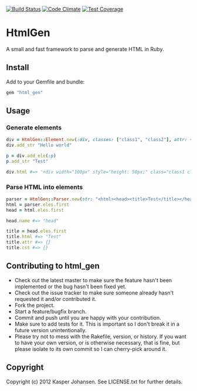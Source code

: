 [![Build Status](https://api.shippable.com/projects/540e7b9b3479c5ea8f9ec21c/badge?branchName=master)](https://app.shippable.com/projects/540e7b9b3479c5ea8f9ec21c/builds/latest)
[![Code Climate](https://codeclimate.com/github/kaspernj/html_gen/badges/gpa.svg)](https://codeclimate.com/github/kaspernj/html_gen)
[![Test Coverage](https://codeclimate.com/github/kaspernj/html_gen/badges/coverage.svg)](https://codeclimate.com/github/kaspernj/html_gen)

# HtmlGen

A small and fast framework to parse and generate HTML in Ruby.

## Install

Add to your Gemfile and bundle:

```ruby
gem "html_gen"
```

## Usage

### Generate elements

```ruby
div = HtmlGen::Element.new(:div, classes: ["class1", "class2"], attr: {width: "100px"}, css: {height: "50px"})
div.add_str "Hello world"

p = div.add_ele(:p)
p.add_str "Test"

div.html #=> '<div width="100px" style="height: 50px;" class="class1 class2">Hello world<p>Test</p></div>'
```

### Parse HTML into elements

```ruby
parser = HtmlGen::Parser.new(str: "<html><head><title>Test</title></head><body>This is the body</body></html>")
html = parser.eles.first
head = html.eles.first

head.name #=> "head"

title = head.eles.first
title.html #=> "Test"
title.attr #=> {}
title.css #=> {}
```

## Contributing to html_gen

* Check out the latest master to make sure the feature hasn't been implemented or the bug hasn't been fixed yet.
* Check out the issue tracker to make sure someone already hasn't requested it and/or contributed it.
* Fork the project.
* Start a feature/bugfix branch.
* Commit and push until you are happy with your contribution.
* Make sure to add tests for it. This is important so I don't break it in a future version unintentionally.
* Please try not to mess with the Rakefile, version, or history. If you want to have your own version, or is otherwise necessary, that is fine, but please isolate to its own commit so I can cherry-pick around it.

## Copyright

Copyright (c) 2012 Kasper Johansen. See LICENSE.txt for
further details.

